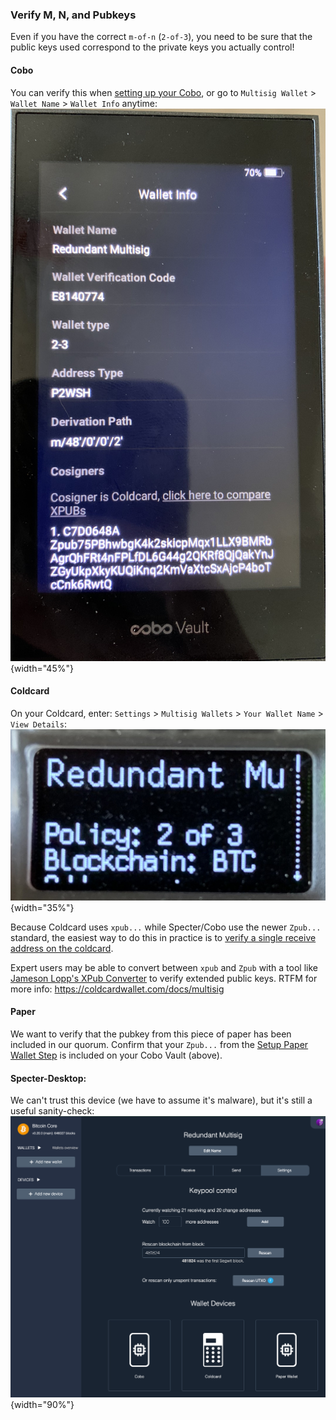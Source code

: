 
### Verify M, N, and Pubkeys
Even if you have the correct `m-of-n` (`2-of-3`), you need to be sure that the public keys used correspond to the private keys you actually control!

#### Cobo
You can verify this when [setting up your Cobo](../setup-wallets/cobo), or go to `Multisig Wallet` > `Wallet Name` > `Wallet Info` anytime:  
![](./assets/img/coordinate-multisig-view-policy-cobo.jpeg){width="45%"}

#### Coldcard
On your Coldcard, enter: `Settings` > `Multisig Wallets` > `Your Wallet Name` >  `View Details`:  
![](./assets/img/coordinate-multisig-view-policy-coldcard.jpeg){width="35%"}

Because Coldcard uses `xpub...` while Specter/Cobo use the newer `Zpub...` standard, the easiest way to do this in practice is to [verify a single receive address on the coldcard](../verify-receive-address/coldcard).

Expert users may be able to convert between `xpub` and `Zpub` with a tool like [Jameson Lopp's XPub Converter](https://jlopp.github.io/xpub-converter/) to verify extended public keys.
RTFM for more info: <https://coldcardwallet.com/docs/multisig>

#### Paper
We want to verify that the pubkey from this piece of paper has been included in our quorum.
Confirm that your `Zpub...` from the [Setup Paper Wallet Step](#setup-paper-wallets) is included on your Cobo Vault (above).


#### Specter-Desktop:
We can't trust this device (we have to assume it's malware), but it's still a useful sanity-check:  
![](./assets/img/coordinate-multisig-view-policy-specter.png){width="90%"}
